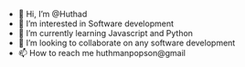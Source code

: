 - 👋 Hi, I’m @Huthad
- 👀 I’m interested in Software development 
- 🌱 I’m currently learning Javascript and Python
- 💞️ I’m looking to collaborate on any software development
- 📫 How to reach me huthmanpopson@gmail

<!---
Huthad/Huthad is a ✨ special ✨ repository because its `README.md` (this file) appears on your GitHub profile.
You can click the Preview link to take a look at your changes.
--->
